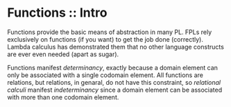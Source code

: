 # Functions :: Intro



Functions provide the basic means of abstraction in many PL. FPLs rely exclusively on functions (if you want) to get the job done (correctly). Lambda calculus has demonstrated them that no other language constructs are ever even needed (apart as sugar).

Functions manifest *determinancy*, exactly because a domain element can only be associated with a single codomain element. All functions are relations, but relations, in genaral, do not have this constraint, so *relational calculi* manifest *indeterminancy* since a domain element can be associated with more than one codomain element.
